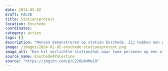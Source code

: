 ```yaml
---
date: 2024-02-02
draft: FALSE
title: Stationsprotest
location: Enschede
coordinates: 
category: acties
tags: []
description: "Mensen demonstreren op station Enschede. Zij hebben een grote Palestijnse vlag en delen flyers uit. Tenminste twee omstanders vallen de demonstranten aan en zorgen voor voor overlast."
image: /images/2024-02-02-enschede-stationsprotest.png
image_alt: "Een kil verlichtte stationshal waar twee personen op een afstandje van voren te zien zijn, en twee personen dichtbij op de rug. Eén persoon die op de rug te zien is heeft een megafoon in de hand, de ander houdt een Palestijnse vlag vast. Op de grond ligt tenminste één flyer. Over het beeld heen staat in witte letters: 'Meerdere keren uitgescholden en aangevallen door deze mensen. Graag delen #Enschede', met daaronder nogmaals een locatie-icon en het woord 'Enschede'."
source_name: Enschede4Palestine
source: "https://imginn.com/p/C22OU84Mw1O"
---
```

